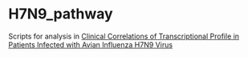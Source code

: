 # H7N9_pathway #

Scripts for analysis in [Clinical Correlations of Transcriptional Profile in Patients Infected with Avian Influenza H7N9 Virus
](https://academic.oup.com/jid/advance-article/doi/10.1093/infdis/jiy317/5017262?searchresult=1)
